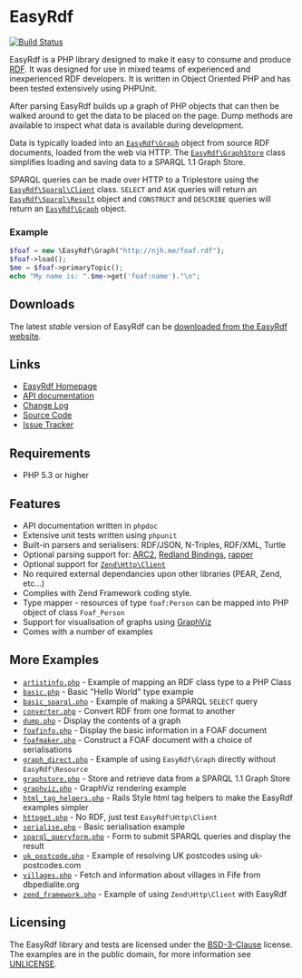 EasyRdf
=======

[![Build Status](https://travis-ci.org/sweetyrdf/easyrdf.svg?branch=master)](https://travis-ci.org/sweetyrdf/easyrdf)

EasyRdf is a PHP library designed to make it easy to consume and produce [RDF].
It was designed for use in mixed teams of experienced and inexperienced RDF
developers. It is written in Object Oriented PHP and has been tested
extensively using PHPUnit.

After parsing EasyRdf builds up a graph of PHP objects that can then be walked
around to get the data to be placed on the page. Dump methods are available to
inspect what data is available during development.

Data is typically loaded into an [`EasyRdf\Graph`] object from source RDF
documents, loaded from the web via HTTP. The [`EasyRdf\GraphStore`] class
simplifies loading and saving data to a SPARQL 1.1 Graph Store.

SPARQL queries can be made over HTTP to a Triplestore using the
[`EasyRdf\Sparql\Client`] class. `SELECT` and `ASK` queries will return an
[`EasyRdf\Sparql\Result`] object and `CONSTRUCT` and `DESCRIBE` queries will return
an [`EasyRdf\Graph`] object.

### Example ###

```php
$foaf = new \EasyRdf\Graph("http://njh.me/foaf.rdf");
$foaf->load();
$me = $foaf->primaryTopic();
echo "My name is: ".$me->get('foaf:name')."\n";
```

Downloads
---------

The latest _stable_ version of EasyRdf can be [downloaded from the EasyRdf website].


Links
-----

* [EasyRdf Homepage](http://www.easyrdf.org/)
* [API documentation](http://www.easyrdf.org/docs/api)
* [Change Log](http://github.com/njh/easyrdf/blob/master/CHANGELOG.md)
* [Source Code](http://github.com/njh/easyrdf)
* [Issue Tracker](http://github.com/njh/easyrdf/issues)


Requirements
------------

* PHP 5.3 or higher


Features
--------

* API documentation written in `phpdoc`
* Extensive unit tests written using `phpunit`
* Built-in parsers and serialisers: RDF/JSON, N-Triples, RDF/XML, Turtle
* Optional parsing support for: [ARC2], [Redland Bindings], [rapper]
* Optional support for [`Zend\Http\Client`]
* No required external dependancies upon other libraries (PEAR, Zend, etc...)
* Complies with Zend Framework coding style.
* Type mapper - resources of type `foaf:Person` can be mapped into PHP object of class `Foaf_Person`
* Support for visualisation of graphs using [GraphViz]
* Comes with a number of examples


More Examples
-------------

* [`artistinfo.php`](https://github.com/njh/easyrdf/blob/master/examples/artistinfo.php#slider) - Example of mapping an RDF class type to a PHP Class
* [`basic.php`](https://github.com/njh/easyrdf/blob/master/examples/basic.php#slider) - Basic "Hello World" type example
* [`basic_sparql.php`](https://github.com/njh/easyrdf/blob/master/examples/basic_sparql.php#slider) - Example of making a SPARQL `SELECT` query
* [`converter.php`](https://github.com/njh/easyrdf/blob/master/examples/converter.php#slider) - Convert RDF from one format to another
* [`dump.php`](https://github.com/njh/easyrdf/blob/master/examples/dump.php#slider) - Display the contents of a graph
* [`foafinfo.php`](https://github.com/njh/easyrdf/blob/master/examples/foafinfo.php#slider) - Display the basic information in a FOAF document
* [`foafmaker.php`](https://github.com/njh/easyrdf/blob/master/examples/foafmaker.php#slider) - Construct a FOAF document with a choice of serialisations
* [`graph_direct.php`](https://github.com/njh/easyrdf/blob/master/examples/graph_direct.php#slider) - Example of using `EasyRdf\Graph` directly without `EasyRdf\Resource`
* [`graphstore.php`](https://github.com/njh/easyrdf/blob/master/examples/graphstore.php#slider) - Store and retrieve data from a SPARQL 1.1 Graph Store
* [`graphviz.php`](https://github.com/njh/easyrdf/blob/master/examples/graphviz.php#slider) - GraphViz rendering example
* [`html_tag_helpers.php`](https://github.com/njh/easyrdf/blob/master/examples/html_tag_helpers.php#slider) - Rails Style html tag helpers to make the EasyRdf examples simpler
* [`httpget.php`](https://github.com/njh/easyrdf/blob/master/examples/httpget.php#slider) - No RDF, just test `EasyRdf\Http\Client`
* [`serialise.php`](https://github.com/njh/easyrdf/blob/master/examples/serialise.php#slider) - Basic serialisation example
* [`sparql_queryform.php`](https://github.com/njh/easyrdf/blob/master/examples/sparql_queryform.php#slider) - Form to submit SPARQL queries and display the result
* [`uk_postcode.php`](https://github.com/njh/easyrdf/blob/master/examples/uk_postcode.php#slider) - Example of resolving UK postcodes using uk-postcodes.com
* [`villages.php`](https://github.com/njh/easyrdf/blob/master/examples/villages.php#slider) - Fetch and information about villages in Fife from dbpedialite.org
* [`zend_framework.php`](https://github.com/njh/easyrdf/blob/master/examples/zend_framework.php#slider) - Example of using `Zend\Http\Client` with EasyRdf



Licensing
---------

The EasyRdf library and tests are licensed under the [BSD-3-Clause] license.
The examples are in the public domain, for more information see [UNLICENSE].



[`EasyRdf\Graph`]:http://www.easyrdf.org/docs/api/EasyRdf_Graph.html
[`EasyRdf\GraphStore`]:http://www.easyrdf.org/docs/api/EasyRdf_GraphStore.html
[`EasyRdf\Sparql\Client`]:http://www.easyrdf.org/docs/api/EasyRdf_Sparql_Client.html
[`EasyRdf\Sparql\Result`]:http://www.easyrdf.org/docs/api/EasyRdf_Sparql_Result.html

[ARC2]:http://github.com/semsol/arc2/
[BSD-3-Clause]:http://www.opensource.org/licenses/BSD-3-Clause
[downloaded from the EasyRdf website]:http://www.easyrdf.org/downloads
[GraphViz]:http://www.graphviz.org/
[rapper]:http://librdf.org/raptor/rapper.html
[RDF]:http://en.wikipedia.org/wiki/Resource_Description_Framework
[Redland Bindings]:http://librdf.org/bindings/
[SPARQL 1.1 query language]:http://www.w3.org/TR/sparql11-query/
[UNLICENSE]:http://unlicense.org/
[`Zend\Http\Client`]:http://framework.zend.com/manual/2.3/en/modules/zend.http.client.html
